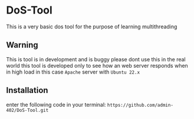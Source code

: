 # DoS-Tool
This is a very basic dos tool for the purpose of learning multithreading
## Warning
This is tool is in development and is buggy please dont use this in the real world this tool is developed only to see how an web server responds when in high load in this case `Apache` server with `Ubuntu 22.x`
## Installation
enter the following code in your terminal:
```https://github.com/admin-402/DoS-Tool.git```
